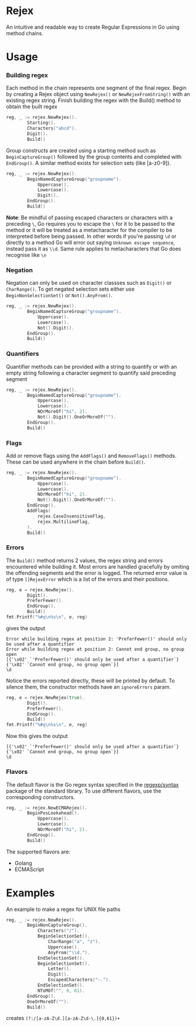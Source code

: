 # Rejex
 An intuitive and readable way to create Regular Expressions in Go using method chains.

# Usage

### Building regex

Each method in the chain represents one segment of the final regex.
Begin by creating a Rejex object using `NewRejex()` or `NewRejexFromString()` with an existing regex string.
Finish building the regex with the Build() method to obtain the built regex

```Go
reg, _ := rejex.NewRejex().
        Starting().
        Characters("abcd").
        Digit().
        Build()
```

Group constructs are created using a starting method such as `BeginCaptureGroup()` followed by the group contents
and completed with `EndGroup()`. A similar method exists for selection sets (like [a-z0-9]).

```Go
reg, _ := rejex.NewRejex().
        BeginNamedCaptureGroup("groupname").
            Uppercase().
            Lowercase().
            Digit().
        EndGroup().
        Build()
```

**Note**: Be mindful of passing escaped characters or characters with a preceding `\`, Go requires you to
escape the `\` for it to be passed to the method or it will be treated as a metacharacter for the compiler
to be interpreted before being passed. In other words if you're passing `\d` or directly to a method Go will
error out saying `Unknown escape sequence`, instead pass it as `\\d`. Same rule applies to metacharacters
that Go does recognise like `\n`

### Negation

Negation can only be used on character classses such as `Digit()` or `CharRange()`.
To get negated selection sets either use `BeginNonSelectionSet()` or `Not().AnyFrom()`.

```Go
reg, _ := rejex.NewRejex().
        BeginNamedCaptureGroup("groupname").
            Uppercase().
            Lowercase().
            Not().Digit().
        EndGroup().
        Build()
```

### Quantifiers

Quantifier methods can be provided with a string to quantify or with an empty string following
a character segment to quantify said preceding segment

```Go
reg, _ := rejex.NewRejex().
        BeginNamedCaptureGroup("groupname").
            Uppercase().
            Lowercase().
            NOrMoreOf("hi", 2).
            Not().Digit().OneOrMoreOf("").
        EndGroup().
        Build()
```

### Flags

Add or remove flags using the `AddFlags()` and `RemoveFlags()` methods. These can be used anywhere
in the chain before `Build()`.

```Go
reg, _ := rejex.NewRejex().
        BeginNamedCaptureGroup("groupname").
            Uppercase().
            Lowercase().
            NOrMoreOf("hi", 2).
            Not().Digit().OneOrMoreOf("").
        EndGroup().
        AddFlags(
            rejex.CaseInsensitiveFlag,
            rejex.MultilineFlag,
        ).
        Build()
```

### Errors

The `Build()` method returns 2 values, the regex string and errors encountered while building it.
Most errors are handled gracefully by omiting the offending segments and the error is logged.
The returned error value is of type `[]RejexError` which is a list of the errors and their positions.

```Go
reg, e = rejex.NewRejex().
        Digit().
        PreferFewer().
        EndGroup().
        Build()
fmt.Printf("%#q\n%s\n", e, reg)
```
gives the output

```
Error while building regex at position 2: 'PreferFewer()' should only be used after a quantifier
Error while building regex at position 2: Cannot end group, no group open
[{'\x02' `'PreferFewer()' should only be used after a quantifier`} {'\x02' `Cannot end group, no group open`}]
\d
```

Notice the errors reported directly, these will be printed by default. To silence them, the constructor
methods have an `ignoreErrors` param.

```Go
reg, e = rejex.NewRejex(true).
        Digit().
        PreferFewer().
        EndGroup().
        Build()
fmt.Printf("%#q\n%s\n", e, reg)
```
Now this gives the output 

```
[{'\x02' `'PreferFewer()' should only be used after a quantifier`} {'\x02' `Cannot end group, no group open`}]
\d
```

### Flavors

The default flavor is the Go regex syntax specified in the
[regexp/syntax](https://pkg.go.dev/regexp/syntax@go1.18.1) package of the standard library.
To use different flavors, use the corresponding constructors.

```Go
reg, _ := rejex.NewECMARejex().
        BeginPosLookahead().
            Uppercase().
            Lowercase().
            NOrMoreOf("hi", 2).
        EndGroup().
        Build()
```

The supported flavors are:

- Golang
- ECMAScript


# Examples

An example to make a regex for UNIX file paths

```Go
reg, _ := rejex.NewRejex().
        BeginNonCaptureGroup().
            Characters("/").
            BeginSelectionSet().
                CharRange("a", "z").
                Uppercase().
                AnyFrom("\\d.").
            EndSelectionSet().
            BeginSelectionSet().
                Letter().
                Digit().
                EscapedCharacters("-.").
            EndSelectionSet().
            NToMOf("", 0, 61).
        EndGroup().
        OneOrMoreOf("").
        Build()
```
creates `(?:/[a-zA-Z\d.][a-zA-Z\d-\.]{0,61})+`
